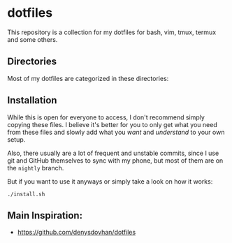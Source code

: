 # dotfiles

This repository is a collection for my dotfiles for bash, vim, tmux, termux and some others.

## Directories

Most of my dotfiles are categorized in these directories:

## Installation

While this is open for everyone to access, I don't recommend simply copying these files.
I believe it's better for you to only get what you need from these files and slowly add what you *want* and *understand* to your own setup.

Also, there usually are a lot of frequent and unstable commits, since I use git and GitHub themselves to sync with my phone, but most of them are on the `nightly` branch.

But if you want to use it anyways or simply take a look on how it works:

```
./install.sh
```

## Main Inspiration:

- https://github.com/denysdovhan/dotfiles
